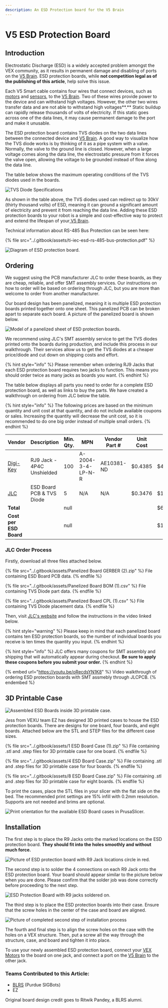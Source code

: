 ```yaml
---
description: An ESD Protection board for the V5 Brain
---
```


# V5 ESD Protection Board

## Introduction

Electrostatic Discharge (ESD) is a widely accepted problem amongst the VEX community, as it results in permanent damage and disabling of ports on the [V5 Brain](vex-electronics/vex-v5-brain/). ESD protection boards, while **not competition legal as of the publishing of this article**, help solve this issue.&#x20;

Each V5 Smart cable contains four wires that connect devices, such as [motors](vex-electronics/motors.md) and [sensors](vex-sensors/), to the [V5 Brain](vex-electronics/vex-v5-brain/). Two of these wires provide power to the device and can withstand high voltages. However, the other two wires transfer data and are not able to withstand high voltages**.** Static buildup can rapidly release thousands of volts of electricity. If this static goes across one of the data lines, it may cause permanent damage to the port and make it unusable.&#x20;

The ESD protection board contains TVS diodes on the two data lines between the connected device and [V5 Brain](vex-electronics/vex-v5-brain/). A good way to visualize how the TVS diode works is by thinking of it as a pipe system with a valve. Normally, the valve to the ground line is closed. However, when a large voltage comes along the data line, the electrostatic pressure from it forces the valve open, allowing the voltage to be grounded instead of flow along the data line.&#x20;

The table below shows the maximum operating conditions of the TVS diodes used in the boards.

![TVS Diode Specifications](<../.gitbook/assets/image (23).png>)

As shown in the table above, the TVS diodes used can redirect up to 30kV (thirty thousand volts) of ESD, meaning it can ground a significant amount of electricity and prevent it from reaching the data line. Adding these ESD protection boards to your robot is a simple and cost-effective way to protect and extend the lifespan of your[ V5 Brain](vex-electronics/vex-v5-brain/).

Technical information about RS-485 Bus Protection can be seen here:&#x20;

{% file src="../.gitbook/assets/ti-iec-esd-rs-485-bus-protection.pdf" %}

![Diagram of ESD protection board.](<../.gitbook/assets/Board Diagram.png>)

## Ordering

We suggest using the PCB manufacturer JLC to order these boards, as they are cheap, reliable, and offer SMT assembly services. Our instructions on how to order will be based on ordering through JLC, but you are more than welcome to order from another manufacturer.

Our board design has been panelized, meaning it is multiple ESD protection boards printed together onto one sheet. This panelized PCB can be broken apart to separate each board. A picture of the panelized board is shown below.

![Model of a panelized sheet of ESD protection boards.](<../.gitbook/assets/Top Edit.PNG>)

We recommend using JLC's SMT assembly service to get the TVS diodes printed onto the boards during production, and include this process in our walkthrough. Their services allow us to get the TVS diodes at a cheaper price/diode and cut down on shipping costs and effort.

{% hint style="info" %}
Please remember when ordering RJ9 Jacks that each ESD protection board requires two jacks to function. This means you should order twice as many jacks as boards you want.&#x20;
{% endhint %}

The table below displays all parts you need to order for a complete ESD protection board, as well as links to buy the parts. We have created a walkthrough on ordering from JLC below the table.

{% hint style="info" %}
The following prices are based on the minimum quantity and unit cost at that quantity, and do not include available coupons or sales. Increasing the quantity will decrease the unit cost, so it is recommended to do one big order instead of multiple small orders.
{% endhint %}

<table><thead><tr><th>Vendor</th><th>Description</th><th data-type="number">Min. Qty.</th><th>MPN</th><th>Vendor Part #</th><th>Unit Cost</th><th>Ext.</th></tr></thead><tbody><tr><td><a href="https://www.digikey.com/en/products/detail/assmann-wsw-components/A-2004-3-4-LP-N-R/2183632">Digi-Key</a></td><td>RJ9 Jack - 4P4C Unshielded</td><td>100</td><td>A-2004-3-4-LP-N-R</td><td>AE10381-ND</td><td>$0.4385</td><td>$43.85</td></tr><tr><td><a href="https://www.jlcpcb.com">JLC</a></td><td>ESD Board PCB &#x26; TVS Diode</td><td>5</td><td>N/A</td><td>N/A</td><td>$0.3476</td><td>$17.38</td></tr><tr><td><strong>Total</strong></td><td></td><td>null</td><td></td><td></td><td></td><td>$61.23</td></tr><tr><td><strong>Cost per ESD Board</strong></td><td></td><td>null</td><td></td><td></td><td></td><td>$1.2246</td></tr></tbody></table>

### JLC Order Process

Firstly, download all three files attached below.

{% file src="../.gitbook/assets/Panelized Board GERBER (2).zip" %}
File containing ESD Board PCB data.
{% endfile %}

{% file src="../.gitbook/assets/Panelized Board BOM (1).csv" %}
File containing TVS Diode part data.
{% endfile %}

{% file src="../.gitbook/assets/Panelized Board CPL (1).csv" %}
File containing TVS Diode placement data.
{% endfile %}

Then, visit [JLC's website](https://www.jlcpcb.com) and follow the instructions in the video linked below.&#x20;

{% hint style="warning" %}
Please keep in mind that each panelized board contains ten ESD protection boards, so the number of individual boards you receive is ten times the quantity you input.
{% endhint %}

{% hint style="info" %}
JLC offers many coupons for SMT assembly and shipping that will automatically appear during checkout. **Be sure to apply these coupons before you submit your order.**
{% endhint %}

{% embed url="https://youtu.be/oRecdsYN1K8" %}
Video walkthrough of ordering ESD protection boards with SMT assmebly through JLCPCB.
{% endembed %}

## 3D Printable Case

![Assembled ESD Boards inside 3D printable case.](<../.gitbook/assets/image (8) (2).png>)

Jess from VEXU team EZ has designed 3D printed cases to house the ESD protection boards. There are designs for one board, four boards, and eight boards. Attached below are the STL and STEP files for the different case sizes.&#x20;

{% file src="../.gitbook/assets/1 ESD Board Case (1).zip" %}
File containing .stl and .step files for 3D printable case for one board.
{% endfile %}

{% file src="../.gitbook/assets/4 ESD Board Case.zip" %}
File containing .stl and .step files for 3D printable case for four boards.
{% endfile %}

{% file src="../.gitbook/assets/8 ESD Board Case.zip" %}
File containing .stl and .step files for 3D printable case for eight boards.
{% endfile %}

To print the cases, place the STL files in your slicer with the flat side on the bed. The recommended print settings are 15% infill with 0.2mm resolution. Supports are not needed and brims are optional.&#x20;

![Print orientation for the available ESD Board cases in PrusaSlicer.](<../.gitbook/assets/image (24).png>)

## Installation

The first step is to place the R9 Jacks onto the marked locations on the ESD protection board. **They should fit into the holes smoothly and without much force.**

![Picture of ESD protection board with R9 Jack locations circle in red.](<../.gitbook/assets/Jacks Circled.PNG>)

The second step is to solder the 4 connections on each R9 Jack onto the ESD protection board. Your board should appear similar to the picture below when you are done. Please confirm that the solder job was done correctly before proceeding to the next step.

![ESD Protection Board with R9 jacks soldered on.](../.gitbook/assets/IMG\_6009.jpg)

The third step is to place the ESD protection boards into their case. Ensure that the screw holes in the center of the case and board are aligned.

![Picture of completed second step of installation process](<../.gitbook/assets/ESD Boards in case.jpg>)

The fourth and final step is to align the screw holes on the case with the holes on a VEX structure. Then, put a screw all the way through the structure, case, and board and tighten it into place.

To use your newly assembled ESD protection board, connect your [VEX Motors](vex-electronics/motors.md) to the board on one jack, and connect a port on the [V5 Brain](vex-electronics/vex-v5-brain/) to the other jack.

### Teams Contributed to this Article:

* [BLRS](https://purduesigbots.com) (Purdue SIGBots)
* EZ

Original board design credit goes to Ritwik Pandey, a BLRS alumni.
